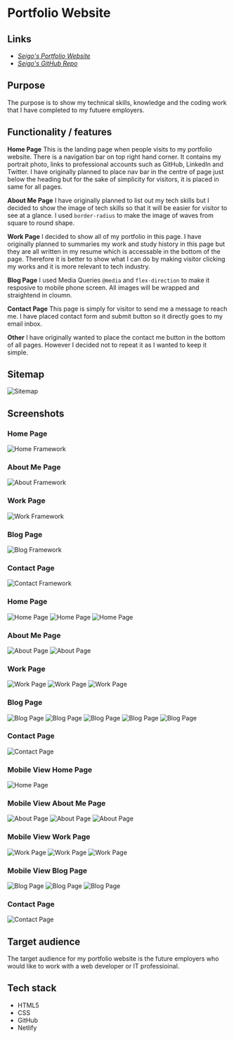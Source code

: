 # Portfolio Website
## Links
- *[Seigo's Portfolio Website](https://seigo-portfolio-assignment.netlify.app/)*
- *[Seigo's GitHub Repo](https://github.com/miyakeseigo/projects.git)*

## Purpose
The purpose is to show my technical skills, knowledge and the coding work that I have completed to my futuere employers.

## Functionality / features

**Home Page**
This is the landing page when people visits to my portfolio website. There is a navigation bar on top right hand corner. It contains my portrait photo, links to professional accounts such as GitHub, LinkedIn and Twitter. I have originally planned to place nav bar in the centre of page just below the heading but for the sake of simplicity for visitors, it is placed in same for all pages.

**About Me Page**
I have originally planned to list out my tech skills but I decided to show the image of tech skills so that it will be easier for visitor to see at a glance. I used ``border-radius`` to make the image of waves from square to round shape. 

**Work Page**
I decided to show all of my portfolio in this page. I have originally planned to summaries my work and study history in this page but they are all written in my resume which is accessable in the bottom of the page. Therefore it is better to show what I can do by making visitor clicking my works and it is more relevant to tech industry.

**Blog Page**
I used Media Queries ``@media`` and ``flex-direction`` to make it resposive to mobile phone screen. All images will be wrapped and straightend in cloumn. 

**Contact Page**
This page is simply for visitor to send me a message to reach me. I have placed contact form and submit button so it directly goes to my email inbox.

**Other**
I have originally wanted to place the contact me button in the bottom of all pages. However I decided not to repeat it as I wanted to keep it simple.  


## Sitemap
![Sitemap](/docs/sitemap.jpg)

## Screenshots
### Home Page
![Home Framework](/docs/home.png)
### About Me Page
![About Framework](/docs/about.png)
### Work Page
![Work Framework](/docs/work.png)
### Blog Page
![Blog Framework](/docs/blog.png)
### Contact Page
![Contact Framework](/docs/contact.png)
### Home Page
![Home Page](/docs/homepage1.png)
![Home Page](/docs/homepage2.png)
![Home Page](/docs/homepage3.png)
### About Me Page
![About Page](/docs/aboutpage1.png)
![About Page](/docs/aboutpage2.png)
### Work Page
![Work Page](/docs/workpage1.png)
![Work Page](/docs/workpage2.png)
![Work Page](/docs/workpage3.png)
### Blog Page
![Blog Page](/docs/blogpage1.png)
![Blog Page](/docs/blogpage2.png)
![Blog Page](/docs/blogpage3.png)
![Blog Page](/docs/blogpage4.png)
![Blog Page](/docs/blogpage5.png)
### Contact Page
![Contact Page](/docs/contactpage.png)
### Mobile View Home Page
![Home Page](/docs/homepagemobile1.png)
### Mobile View About Me Page
![About Page](/docs/aboutpagemobile1.png)
![About Page](/docs/aboutpagemobile2.png)
![About Page](/docs/aboutpagemobile3.png)
### Mobile View Work Page
![Work Page](/docs/workpagemobile1.png)
![Work Page](/docs/workpagemobile2.png)
![Work Page](/docs/workpagemobile3.png)
### Mobile View Blog Page
![Blog Page](/docs/blogpagemobile1.png)
![Blog Page](/docs/blogpagemobile2.png)
![Blog Page](/docs/blogpagemobile3.png)
### Contact Page
![Contact Page](/docs/contactpagemobile.png)
     
## Target audience
The target audience for my portfolio website is the future employers who would like to work with a web developer or IT professioinal.
     
## Tech stack
- HTML5 
- CSS
- GitHub
- Netlify